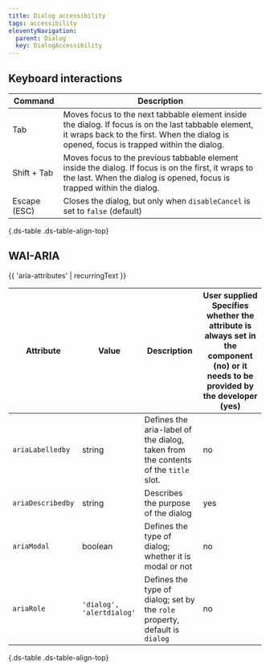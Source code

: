 ```yaml
---
title: Dialog accessibility
tags: accessibility
eleventyNavigation:
  parent: Dialog
  key: DialogAccessibility
---
```

<section>

## Keyboard interactions

<div class="ds-table-wrapper">

|Command| Description                                                                                                                                                                                      |
|-|--------------------------------------------------------------------------------------------------------------------------------------------------------------------------------------------------|
|Tab| Moves focus to the next tabbable element inside the dialog. If focus is on the last tabbable element, it wraps back to the first. When the dialog is opened, focus is trapped within the dialog. |
|Shift + Tab| Moves focus to the previous tabbable element inside the dialog. If focus is on the first, it wraps to the last. When the dialog is opened, focus is trapped within the dialog.                   |
|Escape (ESC)| Closes the dialog, but only when `disableCancel` is set to `false` (default)                                                                                                                     |

{.ds-table .ds-table-align-top}

</div>

</section>

<section>

## WAI-ARIA

{{ 'aria-attributes' | recurringText }}

<div class="ds-table-wrapper">

|Attribute|Value|Description|User supplied  <sl-icon name="info" aria-describedby="tooltip1" size="md"></sl-icon><sl-tooltip id="tooltip1">Specifies whether the attribute is always set in the component (no) or it needs to be provided by the developer (yes)</sl-tooltip>|
|-|-|-|-|
|`ariaLabelledby`|string|Defines the aria-label of the dialog, taken from the contents of the `title` slot.|no|
|`ariaDescribedby`|string|Describes the purpose of the dialog|yes|
|`ariaModal`|boolean|Defines the type of dialog; whether it is modal or not|no|
|`ariaRole`|`'dialog', 'alertdialog'`|Defines the type of dialog; set by the `role` property, default is `dialog`|no|

{.ds-table .ds-table-align-top}

</div>

</section>


